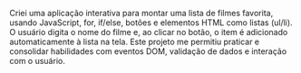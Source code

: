 Criei uma aplicação interativa para montar uma lista de filmes favorita, usando JavaScript, for, if/else, botões e elementos HTML como listas (ul/li). O usuário digita o nome do filme e, ao clicar no botão, o item é adicionado automaticamente à lista na tela. Este projeto me permitiu praticar e consolidar habilidades com eventos DOM, validação de dados e interação com o usuário.

